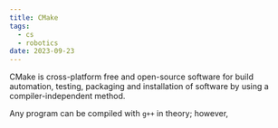 ```yaml
---
title: CMake
tags:
  - cs
  - robotics
date: 2023-09-23
---
```

CMake is cross-platform free and open-source software for build automation, testing, packaging and installation of software by using a compiler-independent method. 

Any program can be compiled with `g++` in theory; however, 